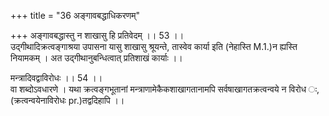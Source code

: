 +++
title = "36 अङ्गावबद्धाधिकरणम्"

+++
अङ्गावबद्धास्तु न शाखासु हि प्रतिवेदम् ।। 53 ।।   
उद्गीथादिक्रत्वङ्गाश्रया उपासना यासु शाखासु श्रूयन्ते, तास्वेव कार्या इति (नेहास्ति M.1.)न ह्यस्ति नियामकम् । अत उद्गीथानुबन्धित्वात् प्रतिशाखं कार्याः ।।

मन्त्रादिवद्वाविरोधः ।। 54 ।।   
वा शब्दोऽवधारणे । यथा क्रत्वङ्गभूतानां मन्त्राणामेकैकशाखागतानामपि सर्वषाखागतक्रत्वन्वये न विरोध ः, (क्रत्वन्वयेनाविरोधः pr.)तद्वदिहापि ।।